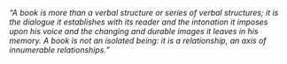 *“A book is more than a verbal structure or series of verbal structures; it is the dialogue it establishes with its reader and the intonation it imposes upon his voice and the changing and durable images it leaves in his memory. A book is not an isolated being: it is a relationship, an axis of innumerable relationships.”*



